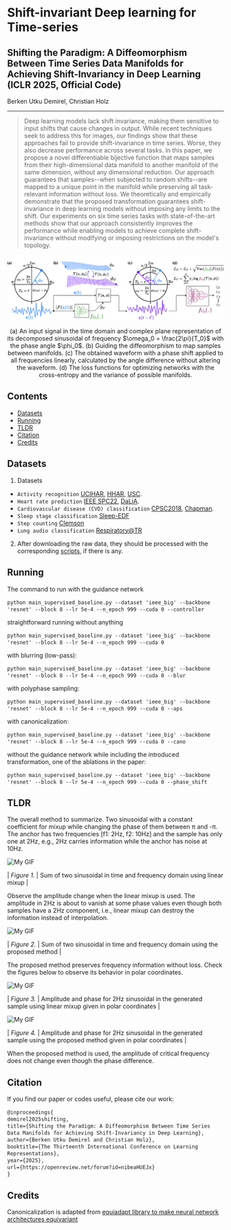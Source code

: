 # Shift-invariant Deep learning for Time-series



## Shifting the Paradigm: A Diffeomorphism Between Time Series Data Manifolds for Achieving Shift-Invariancy in Deep Learning (ICLR 2025, Official Code)

Berken Utku Demirel, Christian Holz<br/>

<p align="center">
</p>

---

> Deep learning models lack shift invariance, making them sensitive to input shifts that cause changes in output. While recent techniques seek to address this for images, our findings show that these approaches fail to provide shift-invariance in time series.
 Worse, they also decrease performance across several tasks. In this paper, we propose a novel differentiable bijective function that maps samples from their high-dimensional data manifold to another manifold of the same dimension, without any dimensional reduction. Our approach guarantees that samples--when subjected to random shifts--are mapped to a unique point in the manifold while preserving all task-relevant information without loss.
 We theoretically and empirically demonstrate that the proposed transformation guarantees shift-invariance in deep learning models without imposing any limits to the shift.
 Our experiments on six time series tasks with state-of-the-art methods show that our approach consistently improves the performance while enabling models to achieve complete shift-invariance without modifying or imposing restrictions on the model's topology.
<p align="center">
  <img src="Figures/overall_for_git.jpg" alt="Illustration of shift-invariant transformation">
</p>

<p align="center">
  (a) An input signal in the time domain and complex plane representation of its decomposed sinusoidal of frequency $\omega_0 = \frac{2\pi}{T_0}$ with the phase angle $\phi_0$.  
  (b) Guiding the diffeomorphism to map samples between manifolds.  
  (c) The obtained waveform with a phase shift applied to all frequencies linearly, calculated by the angle difference without altering the waveform.  
  (d) The loss functions for optimizing networks with the cross-entropy and the variance of possible manifolds.
</p>


Contents
----------

* [Datasets](#datasets)
* [Running](#running)
* [TLDR](#tldr)
* [Citation](#citation)
* [Credits](#credits)

Datasets
----------
1. Datasets
- `Activity recognition`  [UCIHAR](https://archive.ics.uci.edu/dataset/240/human+activity+recognition+using+smartphones), [HHAR](https://archive.ics.uci.edu/dataset/344/heterogeneity+activity+recognition), [USC](https://dl.acm.org/doi/pdf/10.1145/2370216.2370438).
- `Heart rate prediction`  [IEEE SPC22](https://signalprocessingsociety.org/community-involvement/ieee-signal-processing-cup-2015), [DaLiA](https://archive.ics.uci.edu/dataset/495/ppg+dalia).
- `Cardiovascular disease (CVD) classification`  [CPSC2018](http://2018.icbeb.org/Challenge.html), [Chapman](https://digitalcommons.chapman.edu/scs_articles/653/).
- `Sleep stage classification` [Sleep-EDF](https://www.physionet.org/content/sleep-edf/1.0.0/)
- `Step counting` [Clemson](https://sites.google.com/view/rmattfeld/pedometer-dataset)
- `Lung audio classification` [Respiratory@TR](https://data.mendeley.com/datasets/p9z4h98s6j/1)
  
2. After downloading the raw data, they should be processed with the corresponding [scripts](https://github.com/eth-siplab/Finding_Order_in_Chaos/tree/main/raw_data_process), if there is any.

Running
----------

The command to run with the guidance network
```
python main_supervised_baseline.py --dataset 'ieee_big' --backbone 'resnet' --block 8 --lr 5e-4 --n_epoch 999 --cuda 0 --controller
```

straightforward running without anything
```
python main_supervised_baseline.py --dataset 'ieee_big' --backbone 'resnet' --block 8 --lr 5e-4 --n_epoch 999 --cuda 0
```

with blurring (low-pass):
```
python main_supervised_baseline.py --dataset 'ieee_big' --backbone 'resnet' --block 8 --lr 5e-4 --n_epoch 999 --cuda 0 --blur
```

with polyphase sampling:
```
python main_supervised_baseline.py --dataset 'ieee_big' --backbone 'resnet' --block 8 --lr 5e-4 --n_epoch 999 --cuda 0 --aps
```

with canonicalization:
```
python main_supervised_baseline.py --dataset 'ieee_big' --backbone 'resnet' --block 8 --lr 5e-4 --n_epoch 999 --cuda 0 --cano
```

without the guidance network while including the introduced transformation, one of the ablations in the paper:
```
python main_supervised_baseline.py --dataset 'ieee_big' --backbone 'resnet' --block 8 --lr 5e-4 --n_epoch 999 --cuda 0 --phase_shift
```


TLDR
----------
The overall method to summarize. Two sinusoidal with a constant coefficient for mixup while changing the phase of them between &pi; and -&pi;.
The anchor has two frequencies [f1: 2Hz, f2: 10Hz] and the sample has only one at 2Hz, e.g., 2Hz carries information while the anchor has noise at 10Hz.

![My GIF](Figures/linear_method.gif)

| *Figure 1.* | Sum of two sinusoidal in time and frequency domain using linear mixup |

Observe the amplitude change when the linear mixup is used. The amplitude in 2Hz is about to vanish at some phase values even though both samples have a 2Hz component, i.e., linear mixup can destroy the information instead of interpolation.

![My GIF](Figures/my_method.gif)

| *Figure 2.* | Sum of two sinusoidal in time and frequency domain using the proposed method |

The proposed method preserves frequency information without loss. Check the figures below to observe its behavior in polar coordinates.

![My GIF](Figures/linear_polar.gif)

| *Figure 3.* | Amplitude and phase for 2Hz sinusoidal in the generated sample using linear mixup given in polar coordinates |


![My GIF](Figures/my_method_polar.gif)

| *Figure 4.* | Amplitude and phase for 2Hz sinusoidal in the generated sample using the proposed method given in polar coordinates |

When the proposed method is used, the amplitude of critical frequency does not change even though the phase difference.


Citation
----------
If you find our paper or codes useful, please cite our work:

    @inproceedings{
    demirel2025shifting,
    title={Shifting the Paradigm: A Diffeomorphism Between Time Series Data Manifolds for Achieving Shift-Invariancy in Deep Learning},
    author={Berken Utku Demirel and Christian Holz},
    booktitle={The Thirteenth International Conference on Learning Representations},
    year={2025},
    url={https://openreview.net/forum?id=nibeaHUEJx}
    }

Credits
--------

Canonicalization is adapted from [equiadapt library to make neural network architectures equivariant](https://equiadapt.readthedocs.io/en/latest/)

 

